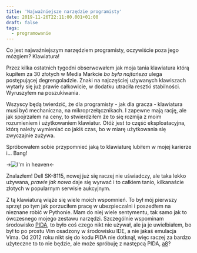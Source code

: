 ```yaml
---
title: 'Najważniejsze narzędzie programisty'
date: 2019-11-26T22:11:00.001+01:00
draft: false
tags:
  - programowanie
---
```


Co jest najważniejszym narzędziem programisty, oczywiście poza jego mózgiem? Klawiatura!

<!-- more -->

Przez kilka ostatnich tygodni obserwowałem jak moja tania klawiatura którą kupiłem za 30 złotych w Media Markcie _bo była najtańsza_ ulega postępującej degrengoladzie. Znaki na najczęściej używanych klawiszach wytarły się już prawie całkowicie, w dodatku utraciła resztki stabilności. Wyruszyłem na poszukiwania.

Wszyscy będą twierdzić, że dla programisty - jak dla gracza - klawiatura musi być mechaniczna, na mikroprzełącznikach. I zapewne mają rację, ale jak spojrzałem na ceny, to stwierdziłem że to się rozmija z moim rozumieniem i użytkowaniem klawiatur. Otóż jest to część eksploatacyjna, którą należy wymieniać co jakiś czas, bo w miarę użytkowania się zwyczajnie zużywa.

Spróbowałem sobie przypomnieć jaką to klawiaturę lubiłem w mojej karierze i... Bang!

->![I'm in heaven](https://1.bp.blogspot.com/-c3RJyFGG0ik/Xd2QhcdNqKI/AAAAAAAAHGc/ijw8DbtF1mkROI-VMm6MwqGoXEchITR9gCKgBGAsYHg/s800/IMG_20191126_214344_LL.jpg)<-

Znalazłem! Dell SK-8115, nowej już się raczej nie uświadczy, ale taka lekko używana, _prawie jak nowa_ daje się wyrwać i to całkiem tanio, kilkanaście złotych w popularnym serwisie aukcyjnym.

Z tą klawiaturą wiąże się wiele moich wspomnień. To był mój pierwszy sprzęt po tym jak porzuciłem pracę w ubezpieczalni i poszedłem na nieznane robić w Pythonie. Mam do niej wiele sentymentu, tak samo jak to ówczesnego mojego zestawu narzędzi. Szczególnie wspominam środowisko [PIDA](https://en.wikipedia.org/wiki/PIDA), to było coś czego nikt nie używał, ale ja je uwielbiałem, bo był to po prostu Vim osadzony w środowisku IDE, a nie jakaś emulacja Vima. Od 2012 roku nikt się do kodu PIDA nie dotknął, więc raczej za bardzo użyteczne to to nie będzie, ale może spróbuję z następcą PIDA, [a8](https://github.com/aliafshar/a8)?
